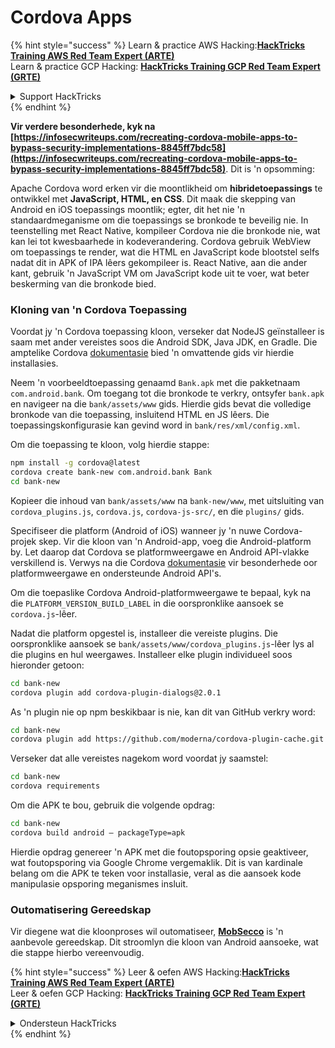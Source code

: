 # Cordova Apps

{% hint style="success" %}
Learn & practice AWS Hacking:<img src="/.gitbook/assets/arte.png" alt="" data-size="line">[**HackTricks Training AWS Red Team Expert (ARTE)**](https://training.hacktricks.xyz/courses/arte)<img src="/.gitbook/assets/arte.png" alt="" data-size="line">\
Learn & practice GCP Hacking: <img src="/.gitbook/assets/grte.png" alt="" data-size="line">[**HackTricks Training GCP Red Team Expert (GRTE)**<img src="/.gitbook/assets/grte.png" alt="" data-size="line">](https://training.hacktricks.xyz/courses/grte)

<details>

<summary>Support HackTricks</summary>

* Check the [**subscription plans**](https://github.com/sponsors/carlospolop)!
* **Join the** 💬 [**Discord group**](https://discord.gg/hRep4RUj7f) or the [**telegram group**](https://t.me/peass) or **follow** us on **Twitter** 🐦 [**@hacktricks\_live**](https://twitter.com/hacktricks\_live)**.**
* **Share hacking tricks by submitting PRs to the** [**HackTricks**](https://github.com/carlospolop/hacktricks) and [**HackTricks Cloud**](https://github.com/carlospolop/hacktricks-cloud) github repos.

</details>
{% endhint %}

**Vir verdere besonderhede, kyk na [https://infosecwriteups.com/recreating-cordova-mobile-apps-to-bypass-security-implementations-8845ff7bdc58](https://infosecwriteups.com/recreating-cordova-mobile-apps-to-bypass-security-implementations-8845ff7bdc58)**. Dit is 'n opsomming:

Apache Cordova word erken vir die moontlikheid om **hibridetoepassings** te ontwikkel met **JavaScript, HTML, en CSS**. Dit maak die skepping van Android en iOS toepassings moontlik; egter, dit het nie 'n standaardmeganisme om die toepassings se bronkode te beveilig nie. In teenstelling met React Native, kompileer Cordova nie die bronkode nie, wat kan lei tot kwesbaarhede in kodeverandering. Cordova gebruik WebView om toepassings te render, wat die HTML en JavaScript kode blootstel selfs nadat dit in APK of IPA lêers gekompileer is. React Native, aan die ander kant, gebruik 'n JavaScript VM om JavaScript kode uit te voer, wat beter beskerming van die bronkode bied.

### Kloning van 'n Cordova Toepassing

Voordat jy 'n Cordova toepassing kloon, verseker dat NodeJS geïnstalleer is saam met ander vereistes soos die Android SDK, Java JDK, en Gradle. Die amptelike Cordova [dokumentasie](https://cordova.apache.org/docs/en/11.x/guide/cli/#install-pre-requisites-for-building) bied 'n omvattende gids vir hierdie installasies.

Neem 'n voorbeeldtoepassing genaamd `Bank.apk` met die pakketnaam `com.android.bank`. Om toegang tot die bronkode te verkry, ontsyfer `bank.apk` en navigeer na die `bank/assets/www` gids. Hierdie gids bevat die volledige bronkode van die toepassing, insluitend HTML en JS lêers. Die toepassingskonfigurasie kan gevind word in `bank/res/xml/config.xml`.

Om die toepassing te kloon, volg hierdie stappe:
```bash
npm install -g cordova@latest
cordova create bank-new com.android.bank Bank
cd bank-new
```
Kopieer die inhoud van `bank/assets/www` na `bank-new/www`, met uitsluiting van `cordova_plugins.js`, `cordova.js`, `cordova-js-src/`, en die `plugins/` gids.

Specifiseer die platform (Android of iOS) wanneer jy 'n nuwe Cordova-projek skep. Vir die kloon van 'n Android-app, voeg die Android-platform by. Let daarop dat Cordova se platformweergawe en Android API-vlakke verskillend is. Verwys na die Cordova [dokumentasie](https://cordova.apache.org/docs/en/11.x/guide/platforms/android/) vir besonderhede oor platformweergawe en ondersteunde Android API's.

Om die toepaslike Cordova Android-platformweergawe te bepaal, kyk na die `PLATFORM_VERSION_BUILD_LABEL` in die oorspronklike aansoek se `cordova.js`-lêer.

Nadat die platform opgestel is, installeer die vereiste plugins. Die oorspronklike aansoek se `bank/assets/www/cordova_plugins.js`-lêer lys al die plugins en hul weergawes. Installeer elke plugin individueel soos hieronder getoon:
```bash
cd bank-new
cordova plugin add cordova-plugin-dialogs@2.0.1
```
As 'n plugin nie op npm beskikbaar is nie, kan dit van GitHub verkry word:
```bash
cd bank-new
cordova plugin add https://github.com/moderna/cordova-plugin-cache.git
```
Verseker dat alle vereistes nagekom word voordat jy saamstel:
```bash
cd bank-new
cordova requirements
```
Om die APK te bou, gebruik die volgende opdrag:
```bash
cd bank-new
cordova build android — packageType=apk
```
Hierdie opdrag genereer 'n APK met die foutopsporing opsie geaktiveer, wat foutopsporing via Google Chrome vergemaklik. Dit is van kardinale belang om die APK te teken voor installasie, veral as die aansoek kode manipulasie opsporing meganismes insluit.

### Outomatisering Gereedskap

Vir diegene wat die kloonproses wil outomatiseer, **[MobSecco](https://github.com/Anof-cyber/MobSecco)** is 'n aanbevole gereedskap. Dit stroomlyn die kloon van Android aansoeke, wat die stappe hierbo vereenvoudig.

{% hint style="success" %}
Leer & oefen AWS Hacking:<img src="/.gitbook/assets/arte.png" alt="" data-size="line">[**HackTricks Training AWS Red Team Expert (ARTE)**](https://training.hacktricks.xyz/courses/arte)<img src="/.gitbook/assets/arte.png" alt="" data-size="line">\
Leer & oefen GCP Hacking: <img src="/.gitbook/assets/grte.png" alt="" data-size="line">[**HackTricks Training GCP Red Team Expert (GRTE)**<img src="/.gitbook/assets/grte.png" alt="" data-size="line">](https://training.hacktricks.xyz/courses/grte)

<details>

<summary>Ondersteun HackTricks</summary>

* Kyk na die [**subskripsie planne**](https://github.com/sponsors/carlospolop)!
* **Sluit aan by die** 💬 [**Discord groep**](https://discord.gg/hRep4RUj7f) of die [**telegram groep**](https://t.me/peass) of **volg** ons op **Twitter** 🐦 [**@hacktricks\_live**](https://twitter.com/hacktricks\_live)**.**
* **Deel hacking truuks deur PRs in te dien na die** [**HackTricks**](https://github.com/carlospolop/hacktricks) en [**HackTricks Cloud**](https://github.com/carlospolop/hacktricks-cloud) github repos.

</details>
{% endhint %}
